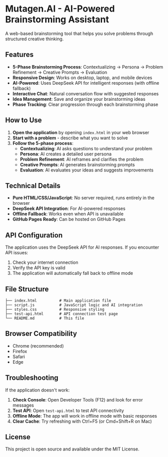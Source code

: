 # Mutagen.AI - AI-Powered Brainstorming Assistant

A web-based brainstorming tool that helps you solve problems through structured creative thinking.

## Features

- **5-Phase Brainstorming Process**: Contextualizing → Persona → Problem Refinement → Creative Prompts → Evaluation
- **Responsive Design**: Works on desktop, laptop, and mobile devices
- **AI-Powered**: Uses DeepSeek API for intelligent responses (with offline fallback)
- **Interactive Chat**: Natural conversation flow with suggested responses
- **Idea Management**: Save and organize your brainstorming ideas
- **Phase Tracking**: Clear progression through each brainstorming phase

## How to Use

1. **Open the application** by opening `index.html` in your web browser
2. **Start with a problem** - describe what you want to solve
3. **Follow the 5-phase process**:
   - **Contextualizing**: AI asks questions to understand your problem
   - **Persona**: AI creates a detailed user persona
   - **Problem Refinement**: AI reframes and clarifies the problem
   - **Creative Prompts**: AI generates brainstorming prompts
   - **Evaluation**: AI evaluates your ideas and suggests improvements

## Technical Details

- **Pure HTML/CSS/JavaScript**: No server required, runs entirely in the browser
- **DeepSeek API Integration**: For AI-powered responses
- **Offline Fallback**: Works even when API is unavailable
- **GitHub Pages Ready**: Can be hosted on GitHub Pages

## API Configuration

The application uses the DeepSeek API for AI responses. If you encounter API issues:

1. Check your internet connection
2. Verify the API key is valid
3. The application will automatically fall back to offline mode

## File Structure

```
├── index.html          # Main application file
├── script.js           # JavaScript logic and AI integration
├── styles.css          # Responsive styling
├── test-api.html       # API connection test page
└── README.md           # This file
```

## Browser Compatibility

- Chrome (recommended)
- Firefox
- Safari
- Edge

## Troubleshooting

If the application doesn't work:

1. **Check Console**: Open Developer Tools (F12) and look for error messages
2. **Test API**: Open `test-api.html` to test API connectivity
3. **Offline Mode**: The app will work in offline mode with basic responses
4. **Clear Cache**: Try refreshing with Ctrl+F5 (or Cmd+Shift+R on Mac)

## License

This project is open source and available under the MIT License.
